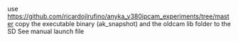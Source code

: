 use https://github.com/ricardojlrufino/anyka_v380ipcam_experiments/tree/master
copy the executable binary (ak_snapshot) and the oldcam lib folder to the SD
See manual launch file
